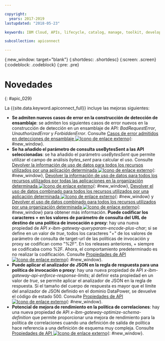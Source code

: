 ```yaml
---

copyright:
  years: 2017-2019
lastupdated: "2018-05-23"

keywords: IBM Cloud, APIs, lifecycle, catalog, manage, toolkit, develop, dev portal

subcollection: apiconnect

---
```


{:new_window: target="blank"}
{:shortdesc: .shortdesc}
{:screen: .screen}
{:codeblock: .codeblock}
{:pre: .pre}

# Novedades
{: #apic_029}

La {{site.data.keyword.apiconnect_full}} incluye las mejoras siguientes:


- **Se admiten nuevos casos de error en la construcción de detección de ensamblaje**: se admiten los siguientes casos de error nuevos en la construcción de detección en un ensamblaje de API: *BadRequestError*, *UnauthorizedError* y *ForbiddenError*. Consulte [Casos de error admitidos en detecciones de ensamblaje ![Icono de enlace externo](../icons/launch-glyph.svg "Icono de enlace externo")](https://www.ibm.com/support/knowledgecenter/en/SSFS6T/com.ibm.apic.toolkit.doc/ref_toolkit_catch_errors.html){: #new_window}.
- **Se ha añadido el parámetro de consulta useBytesSent a las API seleccionadas**: se ha añadido el parámetro *useBytesSent* que permite utilizar el campo de análisis *bytes_sent* para calcular el uso. Consulte [Devolver la información de uso de datos para todos los recursos utilizados por una aplicación determinada ![Icono de enlace externo](../icons/launch-glyph.svg "Icono de enlace externo")](https://www.ibm.com/support/knowledgecenter/en/SSFS6T/com.ibm.apic.apirest.doc/apirest_reference_topics/rest_op_portal_orgs__orgID__analytics_apps__appID__data-usageGET.html){: #new_window}, [Devolver la información de uso de datos para todos los recursos utilizados por todas las aplicaciones en la organización determinada ![Icono de enlace externo](../icons/launch-glyph.svg "Icono de enlace externo")](https://www.ibm.com/support/knowledgecenter/en/SSFS6T/com.ibm.apic.apirest.doc/apirest_reference_topics/rest_op_portal_orgs__orgID__analytics_apps_data-usageGET.html){: #new_window}, [Devolver el uso de datos combinado para todos los recursos utilizados por una aplicación determinada ![Icono de enlace externo](../icons/launch-glyph.svg "Icono de enlace externo")](https://www.ibm.com/support/knowledgecenter/en/SSFS6T/com.ibm.apic.apirest.doc/apirest_reference_topics/rest_op_portal_orgs__orgID__analytics_apps__appID__data-usage_allGET.html){: #new_window} y [Devolver el uso de datos combinado para todos los recursos utilizados por una organización determinada ![Icono de enlace externo](../icons/launch-glyph.svg "Icono de enlace externo")](https://www.ibm.com/support/knowledgecenter/en/SSFS6T/com.ibm.apic.apirest.doc/apirest_reference_topics/rest_op_portal_orgs__orgID__analytics_data-usage_allGET.html){: #new_window} para obtener más información.
**Puede codificar los caracteres + en los valores de parámetro de consulta del URL de destino de una política de invocación o proxy**: hay una nueva propiedad de API *x-ibm-gateway-queryparam-encode-plus-char*; si se define en un valor de *true*, todos los caracteres "+" de los valores de parámetro de consulta de target-url de las políticas de invocación y proxy se codifican como "%2F". En los releases anteriores, + siempre se codificaba como %2F. Ahora, el comportamiento predeterminado es no realizar la codificación. Consulte [Propiedades de API ![Icono de enlace externo](../icons/launch-glyph.svg "Icono de enlace externo")](https://www.ibm.com/support/knowledgecenter/en/SSFS6T/com.ibm.apic.toolkit.doc/configuration_props.html){: #new_window}.
- **Puede aplicar el analizador de JSON en la regla de respuesta para una política de invocación o proxy**: hay una nueva propiedad de API *x-ibm-gateway-api-enforce-response-limits*; al definir esta propiedad en un valor de *true*, se permite aplicar el analizador de JSON en la regla de respuesta. Si el tamaño del cuerpo de respuesta es mayor que el límite del analizador de JSON definido en el dominio DataPower, se devuelve el código de estado 500. Consulte [Propiedades de API ![Icono de enlace externo](../icons/launch-glyph.svg "Icono de enlace externo")](https://www.ibm.com/support/knowledgecenter/en/SSFS6T/com.ibm.apic.toolkit.doc/configuration_props.html){: #new_window}.
- **Potencial de mejora de rendimiento en la política de correlaciones**: hay una nueva propiedad de API *x-ibm-gateway-optimize-schema-definition* que permite proporcionar una mejora de rendimiento para la política de correlaciones cuando una definición de salida de política hace referencia a una definición de esquema muy compleja. Consulte [Propiedades de API ![Icono de enlace externo](../icons/launch-glyph.svg "Icono de enlace externo")](https://www.ibm.com/support/knowledgecenter/en/SSFS6T/com.ibm.apic.toolkit.doc/configuration_props.html){: #new_window}.
